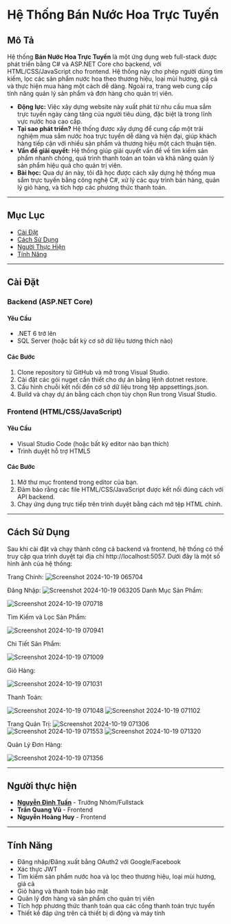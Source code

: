 # **Hệ Thống Bán Nước Hoa Trực Tuyến**
## Mô Tả
Hệ thống **Bán Nước Hoa Trực Tuyến** là một ứng dụng web full-stack được phát triển bằng C# và ASP.NET Core cho backend, với HTML/CSS/JavaScript cho frontend. Hệ thống này cho phép người dùng tìm kiếm, lọc các sản phẩm nước hoa theo thương hiệu, loại mùi hương, giá cả và thực hiện mua hàng một cách dễ dàng. Ngoài ra, trang web cung cấp tính năng quản lý sản phẩm và đơn hàng cho quản trị viên.

- **Động lực:** Việc xây dựng website này xuất phát từ nhu cầu mua sắm trực tuyến ngày càng tăng của người tiêu dùng, đặc biệt là trong lĩnh vực nước hoa cao cấp.
- **Tại sao phát triển?** Hệ thống được xây dựng để cung cấp một trải nghiệm mua sắm nước hoa trực tuyến dễ dàng và hiện đại, giúp khách hàng tiếp cận với nhiều sản phẩm và thương hiệu một cách thuận tiện.
- **Vấn đề giải quyết:** Hệ thống giúp giải quyết vấn đề về tìm kiếm sản phẩm nhanh chóng, quá trình thanh toán an toàn và khả năng quản lý sản phẩm hiệu quả cho quản trị viên.
- **Bài học:** Qua dự án này, tôi đã học được cách xây dựng hệ thống mua sắm trực tuyến bằng công nghệ C#, xử lý các quy trình bán hàng, quản lý giỏ hàng, và tích hợp các phương thức thanh toán.
---
## Mục Lục
- [Cài Đặt](#cài-đặt)
- [Cách Sử Dụng](#cách-sử-dụng)
- [Người Thực Hiện](#người-thực-hiện)
- [Tính Năng](#tính-năng)
---
## Cài Đặt
### Backend (ASP.NET Core)
#### Yêu Cầu
- .NET 6 trở lên
- SQL Server (hoặc bất kỳ cơ sở dữ liệu tương thích nào)
#### Các Bước
1. Clone repository từ GitHub và mở trong Visual Studio.
2. Cài đặt các gói nuget cần thiết cho dự án bằng lệnh dotnet restore.
3. Cấu hình chuỗi kết nối đến cơ sở dữ liệu trong tệp appsettings.json.
4. Build và chạy dự án bằng cách chọn tùy chọn Run trong Visual Studio.
### Frontend (HTML/CSS/JavaScript)
#### Yêu Cầu
- Visual Studio Code (hoặc bất kỳ editor nào bạn thích)
- Trình duyệt hỗ trợ HTML5
#### Các Bước
1. Mở thư mục frontend trong editor của bạn.
2. Đảm bảo rằng các file HTML/CSS/JavaScript được kết nối đúng cách với API backend.
3. Chạy ứng dụng trực tiếp trên trình duyệt bằng cách mở tệp HTML chính.
---
## Cách Sử Dụng
Sau khi cài đặt và chạy thành công cả backend và frontend, hệ thống có thể truy cập qua trình duyệt tại địa chỉ http://localhost:5057. Dưới đây là một số hình ảnh của hệ thống:


Trang Chính:
![Screenshot 2024-10-19 065704](https://github.com/user-attachments/assets/1feddb6f-189c-40da-b022-8a62780641b2)

Đăng Nhập:
![Screenshot 2024-10-19 063205](https://github.com/user-attachments/assets/d3133c30-fff6-4d32-a902-66eb40fa0bd4)
Danh Mục Sản Phẩm:

![Screenshot 2024-10-19 070718](https://github.com/user-attachments/assets/e7ba899c-a1b0-498b-9111-05e924e1e715)


Tìm Kiếm và Lọc Sản Phẩm:

![Screenshot 2024-10-19 070941](https://github.com/user-attachments/assets/9a48f947-4cfe-4cc5-a909-cab21105c8f4)

Chi Tiết Sản Phẩm:

![Screenshot 2024-10-19 071009](https://github.com/user-attachments/assets/3f731205-6f6d-4ad9-91d6-e5402873021c)

Giỏ Hàng:

![Screenshot 2024-10-19 071031](https://github.com/user-attachments/assets/1da996f1-00ca-4d1f-bebc-a433d25d8100)

Thanh Toán:

![Screenshot 2024-10-19 071048](https://github.com/user-attachments/assets/008eaf86-5f8c-4f7f-8914-86f4a31e9429)
![Screenshot 2024-10-19 071102](https://github.com/user-attachments/assets/6c44d91b-0f1a-478f-9aad-80d637efbb7f)

Trang Quản Trị:
![Screenshot 2024-10-19 071306](https://github.com/user-attachments/assets/91ac1f70-7169-4171-9ca2-fb201f418a43)
![Screenshot 2024-10-19 071553](https://github.com/user-attachments/assets/31a7d2df-58d7-4ff9-979a-dc1e5af82b91)
![Screenshot 2024-10-19 071320](https://github.com/user-attachments/assets/10367347-1c12-421f-9857-3f673ee26d57)

Quản Lý Đơn Hàng:

![Screenshot 2024-10-19 071356](https://github.com/user-attachments/assets/521f02e8-9b75-496d-8d83-320c23760704)




---
## Người thực hiện
- **[Nguyễn Đình Tuấn](https://github.com/TunNeeeee)** - Trưởng Nhóm/Fullstack
- **Trần Quang Vũ** - Frontend
- **Nguyễn Hoàng Huy** - Frontend
---
## Tính Năng
- Đăng nhập/Đăng xuất bằng OAuth2 với Google/Facebook
- Xác thực JWT
- Tìm kiếm sản phẩm nước hoa và lọc theo thương hiệu, loại mùi hương, giá cả
- Giỏ hàng và thanh toán bảo mật
- Quản lý đơn hàng và sản phẩm cho quản trị viên
- Tích hợp phương thức thanh toán qua các cổng thanh toán trực tuyến
- Thiết kế đáp ứng trên cả thiết bị di động và máy tính
